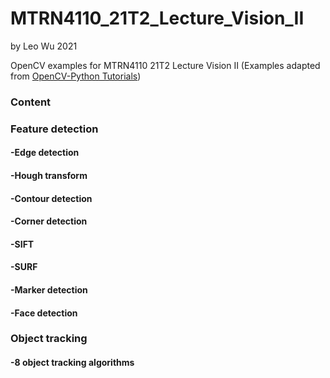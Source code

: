 # MTRN4110_21T2_Lecture_Vision_II

by Leo Wu 2021

OpenCV examples for MTRN4110 21T2 Lecture Vision II (Examples adapted from [OpenCV-Python Tutorials](https://docs.opencv.org/3.4.2/d6/d00/tutorial_py_root.html))

### Content

### Feature detection

#### -Edge detection

#### -Hough transform

#### -Contour detection

#### -Corner detection

#### -SIFT

#### -SURF

#### -Marker detection

#### -Face detection

### Object tracking

#### -8 object tracking algorithms
